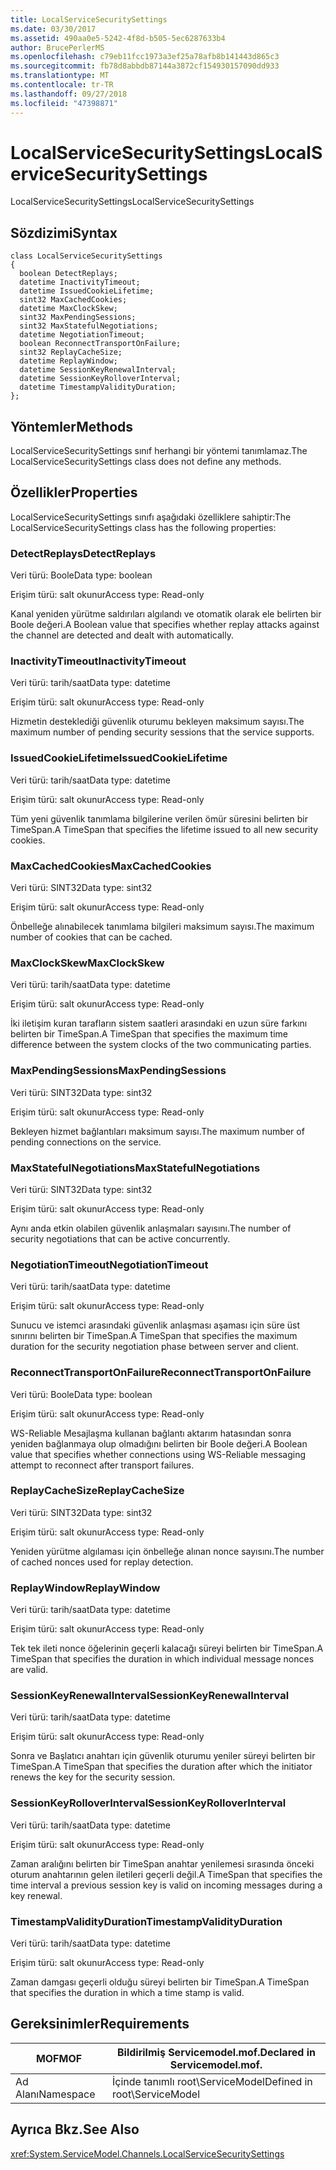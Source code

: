 ```yaml
---
title: LocalServiceSecuritySettings
ms.date: 03/30/2017
ms.assetid: 490aa0e5-5242-4f8d-b505-5ec6287633b4
author: BrucePerlerMS
ms.openlocfilehash: c79eb11fcc1973a3ef25a78afb8b141443d865c3
ms.sourcegitcommit: fb78d8abbdb87144a3872cf154930157090dd933
ms.translationtype: MT
ms.contentlocale: tr-TR
ms.lasthandoff: 09/27/2018
ms.locfileid: "47398871"
---
```

# <a name="localservicesecuritysettings"></a><span data-ttu-id="c5ff7-102">LocalServiceSecuritySettings</span><span class="sxs-lookup"><span data-stu-id="c5ff7-102">LocalServiceSecuritySettings</span></span>
<span data-ttu-id="c5ff7-103">LocalServiceSecuritySettings</span><span class="sxs-lookup"><span data-stu-id="c5ff7-103">LocalServiceSecuritySettings</span></span>  
  
## <a name="syntax"></a><span data-ttu-id="c5ff7-104">Sözdizimi</span><span class="sxs-lookup"><span data-stu-id="c5ff7-104">Syntax</span></span>  
  
```  
class LocalServiceSecuritySettings  
{  
  boolean DetectReplays;  
  datetime InactivityTimeout;  
  datetime IssuedCookieLifetime;  
  sint32 MaxCachedCookies;  
  datetime MaxClockSkew;  
  sint32 MaxPendingSessions;  
  sint32 MaxStatefulNegotiations;  
  datetime NegotiationTimeout;  
  boolean ReconnectTransportOnFailure;  
  sint32 ReplayCacheSize;  
  datetime ReplayWindow;  
  datetime SessionKeyRenewalInterval;  
  datetime SessionKeyRolloverInterval;  
  datetime TimestampValidityDuration;  
};  
```  
  
## <a name="methods"></a><span data-ttu-id="c5ff7-105">Yöntemler</span><span class="sxs-lookup"><span data-stu-id="c5ff7-105">Methods</span></span>  
 <span data-ttu-id="c5ff7-106">LocalServiceSecuritySettings sınıf herhangi bir yöntemi tanımlamaz.</span><span class="sxs-lookup"><span data-stu-id="c5ff7-106">The LocalServiceSecuritySettings class does not define any methods.</span></span>  
  
## <a name="properties"></a><span data-ttu-id="c5ff7-107">Özellikler</span><span class="sxs-lookup"><span data-stu-id="c5ff7-107">Properties</span></span>  
 <span data-ttu-id="c5ff7-108">LocalServiceSecuritySettings sınıfı aşağıdaki özelliklere sahiptir:</span><span class="sxs-lookup"><span data-stu-id="c5ff7-108">The LocalServiceSecuritySettings class has the following properties:</span></span>  
  
### <a name="detectreplays"></a><span data-ttu-id="c5ff7-109">DetectReplays</span><span class="sxs-lookup"><span data-stu-id="c5ff7-109">DetectReplays</span></span>  
 <span data-ttu-id="c5ff7-110">Veri türü: Boole</span><span class="sxs-lookup"><span data-stu-id="c5ff7-110">Data type: boolean</span></span>  
  
 <span data-ttu-id="c5ff7-111">Erişim türü: salt okunur</span><span class="sxs-lookup"><span data-stu-id="c5ff7-111">Access type: Read-only</span></span>  
  
 <span data-ttu-id="c5ff7-112">Kanal yeniden yürütme saldırıları algılandı ve otomatik olarak ele belirten bir Boole değeri.</span><span class="sxs-lookup"><span data-stu-id="c5ff7-112">A Boolean value that specifies whether replay attacks against the channel are detected and dealt with automatically.</span></span>  
  
### <a name="inactivitytimeout"></a><span data-ttu-id="c5ff7-113">InactivityTimeout</span><span class="sxs-lookup"><span data-stu-id="c5ff7-113">InactivityTimeout</span></span>  
 <span data-ttu-id="c5ff7-114">Veri türü: tarih/saat</span><span class="sxs-lookup"><span data-stu-id="c5ff7-114">Data type: datetime</span></span>  
  
 <span data-ttu-id="c5ff7-115">Erişim türü: salt okunur</span><span class="sxs-lookup"><span data-stu-id="c5ff7-115">Access type: Read-only</span></span>  
  
 <span data-ttu-id="c5ff7-116">Hizmetin desteklediği güvenlik oturumu bekleyen maksimum sayısı.</span><span class="sxs-lookup"><span data-stu-id="c5ff7-116">The maximum number of pending security sessions that the service supports.</span></span>  
  
### <a name="issuedcookielifetime"></a><span data-ttu-id="c5ff7-117">IssuedCookieLifetime</span><span class="sxs-lookup"><span data-stu-id="c5ff7-117">IssuedCookieLifetime</span></span>  
 <span data-ttu-id="c5ff7-118">Veri türü: tarih/saat</span><span class="sxs-lookup"><span data-stu-id="c5ff7-118">Data type: datetime</span></span>  
  
 <span data-ttu-id="c5ff7-119">Erişim türü: salt okunur</span><span class="sxs-lookup"><span data-stu-id="c5ff7-119">Access type: Read-only</span></span>  
  
 <span data-ttu-id="c5ff7-120">Tüm yeni güvenlik tanımlama bilgilerine verilen ömür süresini belirten bir TimeSpan.</span><span class="sxs-lookup"><span data-stu-id="c5ff7-120">A TimeSpan that specifies the lifetime issued to all new security cookies.</span></span>  
  
### <a name="maxcachedcookies"></a><span data-ttu-id="c5ff7-121">MaxCachedCookies</span><span class="sxs-lookup"><span data-stu-id="c5ff7-121">MaxCachedCookies</span></span>  
 <span data-ttu-id="c5ff7-122">Veri türü: SINT32</span><span class="sxs-lookup"><span data-stu-id="c5ff7-122">Data type: sint32</span></span>  
  
 <span data-ttu-id="c5ff7-123">Erişim türü: salt okunur</span><span class="sxs-lookup"><span data-stu-id="c5ff7-123">Access type: Read-only</span></span>  
  
 <span data-ttu-id="c5ff7-124">Önbelleğe alınabilecek tanımlama bilgileri maksimum sayısı.</span><span class="sxs-lookup"><span data-stu-id="c5ff7-124">The maximum number of cookies that can be cached.</span></span>  
  
### <a name="maxclockskew"></a><span data-ttu-id="c5ff7-125">MaxClockSkew</span><span class="sxs-lookup"><span data-stu-id="c5ff7-125">MaxClockSkew</span></span>  
 <span data-ttu-id="c5ff7-126">Veri türü: tarih/saat</span><span class="sxs-lookup"><span data-stu-id="c5ff7-126">Data type: datetime</span></span>  
  
 <span data-ttu-id="c5ff7-127">Erişim türü: salt okunur</span><span class="sxs-lookup"><span data-stu-id="c5ff7-127">Access type: Read-only</span></span>  
  
 <span data-ttu-id="c5ff7-128">İki iletişim kuran tarafların sistem saatleri arasındaki en uzun süre farkını belirten bir TimeSpan.</span><span class="sxs-lookup"><span data-stu-id="c5ff7-128">A TimeSpan that specifies the maximum time difference between the system clocks of the two communicating parties.</span></span>  
  
### <a name="maxpendingsessions"></a><span data-ttu-id="c5ff7-129">MaxPendingSessions</span><span class="sxs-lookup"><span data-stu-id="c5ff7-129">MaxPendingSessions</span></span>  
 <span data-ttu-id="c5ff7-130">Veri türü: SINT32</span><span class="sxs-lookup"><span data-stu-id="c5ff7-130">Data type: sint32</span></span>  
  
 <span data-ttu-id="c5ff7-131">Erişim türü: salt okunur</span><span class="sxs-lookup"><span data-stu-id="c5ff7-131">Access type: Read-only</span></span>  
  
 <span data-ttu-id="c5ff7-132">Bekleyen hizmet bağlantıları maksimum sayısı.</span><span class="sxs-lookup"><span data-stu-id="c5ff7-132">The maximum number of pending connections on the service.</span></span>  
  
### <a name="maxstatefulnegotiations"></a><span data-ttu-id="c5ff7-133">MaxStatefulNegotiations</span><span class="sxs-lookup"><span data-stu-id="c5ff7-133">MaxStatefulNegotiations</span></span>  
 <span data-ttu-id="c5ff7-134">Veri türü: SINT32</span><span class="sxs-lookup"><span data-stu-id="c5ff7-134">Data type: sint32</span></span>  
  
 <span data-ttu-id="c5ff7-135">Erişim türü: salt okunur</span><span class="sxs-lookup"><span data-stu-id="c5ff7-135">Access type: Read-only</span></span>  
  
 <span data-ttu-id="c5ff7-136">Aynı anda etkin olabilen güvenlik anlaşmaları sayısını.</span><span class="sxs-lookup"><span data-stu-id="c5ff7-136">The number of security negotiations that can be active concurrently.</span></span>  
  
### <a name="negotiationtimeout"></a><span data-ttu-id="c5ff7-137">NegotiationTimeout</span><span class="sxs-lookup"><span data-stu-id="c5ff7-137">NegotiationTimeout</span></span>  
 <span data-ttu-id="c5ff7-138">Veri türü: tarih/saat</span><span class="sxs-lookup"><span data-stu-id="c5ff7-138">Data type: datetime</span></span>  
  
 <span data-ttu-id="c5ff7-139">Erişim türü: salt okunur</span><span class="sxs-lookup"><span data-stu-id="c5ff7-139">Access type: Read-only</span></span>  
  
 <span data-ttu-id="c5ff7-140">Sunucu ve istemci arasındaki güvenlik anlaşması aşaması için süre üst sınırını belirten bir TimeSpan.</span><span class="sxs-lookup"><span data-stu-id="c5ff7-140">A TimeSpan that specifies the maximum duration for the security negotiation phase between server and client.</span></span>  
  
### <a name="reconnecttransportonfailure"></a><span data-ttu-id="c5ff7-141">ReconnectTransportOnFailure</span><span class="sxs-lookup"><span data-stu-id="c5ff7-141">ReconnectTransportOnFailure</span></span>  
 <span data-ttu-id="c5ff7-142">Veri türü: Boole</span><span class="sxs-lookup"><span data-stu-id="c5ff7-142">Data type: boolean</span></span>  
  
 <span data-ttu-id="c5ff7-143">Erişim türü: salt okunur</span><span class="sxs-lookup"><span data-stu-id="c5ff7-143">Access type: Read-only</span></span>  
  
 <span data-ttu-id="c5ff7-144">WS-Reliable Mesajlaşma kullanan bağlantı aktarım hatasından sonra yeniden bağlanmaya olup olmadığını belirten bir Boole değeri.</span><span class="sxs-lookup"><span data-stu-id="c5ff7-144">A Boolean value that specifies whether connections using WS-Reliable messaging attempt to reconnect after transport failures.</span></span>  
  
### <a name="replaycachesize"></a><span data-ttu-id="c5ff7-145">ReplayCacheSize</span><span class="sxs-lookup"><span data-stu-id="c5ff7-145">ReplayCacheSize</span></span>  
 <span data-ttu-id="c5ff7-146">Veri türü: SINT32</span><span class="sxs-lookup"><span data-stu-id="c5ff7-146">Data type: sint32</span></span>  
  
 <span data-ttu-id="c5ff7-147">Erişim türü: salt okunur</span><span class="sxs-lookup"><span data-stu-id="c5ff7-147">Access type: Read-only</span></span>  
  
 <span data-ttu-id="c5ff7-148">Yeniden yürütme algılaması için önbelleğe alınan nonce sayısını.</span><span class="sxs-lookup"><span data-stu-id="c5ff7-148">The number of cached nonces used for replay detection.</span></span>  
  
### <a name="replaywindow"></a><span data-ttu-id="c5ff7-149">ReplayWindow</span><span class="sxs-lookup"><span data-stu-id="c5ff7-149">ReplayWindow</span></span>  
 <span data-ttu-id="c5ff7-150">Veri türü: tarih/saat</span><span class="sxs-lookup"><span data-stu-id="c5ff7-150">Data type: datetime</span></span>  
  
 <span data-ttu-id="c5ff7-151">Erişim türü: salt okunur</span><span class="sxs-lookup"><span data-stu-id="c5ff7-151">Access type: Read-only</span></span>  
  
 <span data-ttu-id="c5ff7-152">Tek tek ileti nonce öğelerinin geçerli kalacağı süreyi belirten bir TimeSpan.</span><span class="sxs-lookup"><span data-stu-id="c5ff7-152">A TimeSpan that specifies the duration in which individual message nonces are valid.</span></span>  
  
### <a name="sessionkeyrenewalinterval"></a><span data-ttu-id="c5ff7-153">SessionKeyRenewalInterval</span><span class="sxs-lookup"><span data-stu-id="c5ff7-153">SessionKeyRenewalInterval</span></span>  
 <span data-ttu-id="c5ff7-154">Veri türü: tarih/saat</span><span class="sxs-lookup"><span data-stu-id="c5ff7-154">Data type: datetime</span></span>  
  
 <span data-ttu-id="c5ff7-155">Erişim türü: salt okunur</span><span class="sxs-lookup"><span data-stu-id="c5ff7-155">Access type: Read-only</span></span>  
  
 <span data-ttu-id="c5ff7-156">Sonra ve Başlatıcı anahtarı için güvenlik oturumu yeniler süreyi belirten bir TimeSpan.</span><span class="sxs-lookup"><span data-stu-id="c5ff7-156">A TimeSpan that specifies the duration after which the initiator renews the key for the security session.</span></span>  
  
### <a name="sessionkeyrolloverinterval"></a><span data-ttu-id="c5ff7-157">SessionKeyRolloverInterval</span><span class="sxs-lookup"><span data-stu-id="c5ff7-157">SessionKeyRolloverInterval</span></span>  
 <span data-ttu-id="c5ff7-158">Veri türü: tarih/saat</span><span class="sxs-lookup"><span data-stu-id="c5ff7-158">Data type: datetime</span></span>  
  
 <span data-ttu-id="c5ff7-159">Erişim türü: salt okunur</span><span class="sxs-lookup"><span data-stu-id="c5ff7-159">Access type: Read-only</span></span>  
  
 <span data-ttu-id="c5ff7-160">Zaman aralığını belirten bir TimeSpan anahtar yenilemesi sırasında önceki oturum anahtarının gelen iletileri geçerli değil.</span><span class="sxs-lookup"><span data-stu-id="c5ff7-160">A TimeSpan that specifies the time interval a previous session key is valid on incoming messages during a key renewal.</span></span>  
  
### <a name="timestampvalidityduration"></a><span data-ttu-id="c5ff7-161">TimestampValidityDuration</span><span class="sxs-lookup"><span data-stu-id="c5ff7-161">TimestampValidityDuration</span></span>  
 <span data-ttu-id="c5ff7-162">Veri türü: tarih/saat</span><span class="sxs-lookup"><span data-stu-id="c5ff7-162">Data type: datetime</span></span>  
  
 <span data-ttu-id="c5ff7-163">Erişim türü: salt okunur</span><span class="sxs-lookup"><span data-stu-id="c5ff7-163">Access type: Read-only</span></span>  
  
 <span data-ttu-id="c5ff7-164">Zaman damgası geçerli olduğu süreyi belirten bir TimeSpan.</span><span class="sxs-lookup"><span data-stu-id="c5ff7-164">A TimeSpan that specifies the duration in which a time stamp is valid.</span></span>  
  
## <a name="requirements"></a><span data-ttu-id="c5ff7-165">Gereksinimler</span><span class="sxs-lookup"><span data-stu-id="c5ff7-165">Requirements</span></span>  
  
|<span data-ttu-id="c5ff7-166">MOF</span><span class="sxs-lookup"><span data-stu-id="c5ff7-166">MOF</span></span>|<span data-ttu-id="c5ff7-167">Bildirilmiş Servicemodel.mof.</span><span class="sxs-lookup"><span data-stu-id="c5ff7-167">Declared in Servicemodel.mof.</span></span>|  
|---------|-----------------------------------|  
|<span data-ttu-id="c5ff7-168">Ad Alanı</span><span class="sxs-lookup"><span data-stu-id="c5ff7-168">Namespace</span></span>|<span data-ttu-id="c5ff7-169">İçinde tanımlı root\ServiceModel</span><span class="sxs-lookup"><span data-stu-id="c5ff7-169">Defined in root\ServiceModel</span></span>|  
  
## <a name="see-also"></a><span data-ttu-id="c5ff7-170">Ayrıca Bkz.</span><span class="sxs-lookup"><span data-stu-id="c5ff7-170">See Also</span></span>  
 <xref:System.ServiceModel.Channels.LocalServiceSecuritySettings>
